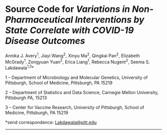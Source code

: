 # Source Code for *Variations in Non-Pharmaceutical Interventions by State Correlate with COVID-19 Disease Outcomes*

Annika J. Avery<sup>1</sup>, Jiayi Wang<sup>2</sup>, Xinyu Ma<sup>2</sup>, Qingkai Pan<sup>2</sup>, Elizabeth McGrady<sup>1</sup>, Zongyuan Yuan<sup>2</sup>, Erica Liang<sup>1</sup>, Rebecca Nugent<sup>2</sup>, Seema S. Lakdawala<sup>1,3</sup>*

1 – Department of Microbiology and Molecular Genetics, University of Pittsburgh, School of Medicine, Pittsburgh, PA 15219

2 – Department of Statistics and Data Science, Carnegie Mellon University, Pittsburgh PA, 15213

3 – Center for Vaccine Research, University of Pittsburgh, School of Medicine, Pittsburgh, PA 15219

*send correspondence: Lakdawala@pitt.edu
_________
